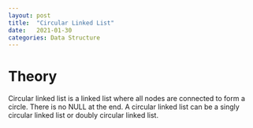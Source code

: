 ```yaml
---
layout: post
title:  "Circular Linked List"
date:   2021-01-30
categories: Data Structure
---
```

# Theory
Circular linked list is a linked list where all nodes are connected to form a circle. There is no NULL at the end. A circular linked list can be a singly circular linked list or doubly circular linked list.

